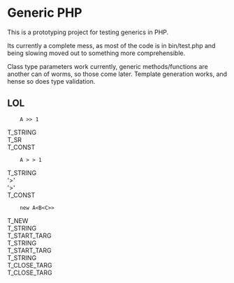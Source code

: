 Generic PHP
===========

This is a prototyping project for testing generics in PHP.

Its currently a complete mess, as most of the code is in bin/test.php and being slowing moved out to something
more comprehensible.

Class type parameters work currently, generic methods/functions are another can of worms, so those come later.
Template generation works, and hense so does type validation.

LOL
---

```
    A >> 1  
```

T_STRING  
T_SR  
T_CONST  

```
    A > > 1  
```

T_STRING  
'>'  
'>'  
T_CONST

```
    new A<B<C>>
```

T_NEW  
T_STRING  
T_START_TARG  
T_STRING  
T_START_TARG  
T_STRING  
T_CLOSE_TARG  
T_CLOSE_TARG    
